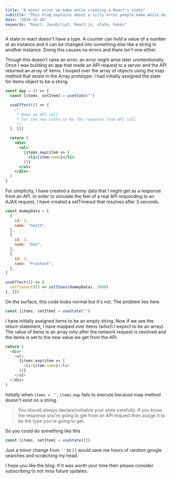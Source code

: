 ```yaml
---
title: "A minor error we make while creating a React's state"
subtitle: "This blog explains about a silly error people make while doing a project in React"
date: "2019-12-28"
keywords: "React, JavaScript, React.js, state, hooks"
---
```


A state in react doesn't have a type. A counter can hold a value of a number at an instance and it can be changed into something else like a string in another instance. Doing this causes no errors and there isn't one either.

Though this doesn't raise an error, an error might arise later unintentionally. Once I was building an app that made an API request to a server and the API returned an array of items. I looped over the array of objects using the map method that exists in the Array prototype. I had initially assigned the state for items object to be a string.

```jsx
const App = () => {
  const [items, setItem] = useState("")

  useEffect(() => {
    /*
     * Make an API call
     * Set the new state to be the response from API call
     */
  }, [])

  return (
    <div>
      <ul>
        {items.map(item => (
          <li>{item.name}</li>
        ))}
      </ul>
    </div>
  )
}
```

For simplicity, I have created a dummy data that I might get as a response from an API. In order to simulate the feel of a real API responding to an AJAX request, I have created a setTimeout that resolves after 3 seconds.

```jsx
const dummyData = [
  {
    id: 1,
    name: "Smith",
  },
  {
    id: 2,
    name: "Dan",
  },
  {
    id: 3,
    name: "Prashant",
  },
]

useEffect(() => {
  setTimeout(() => setItems(dummyData), 3000)
}, [])
```

On the surface, this code looks normal but it's not. The problem lies here

```js
const [items, setItem] = useState("")
```

I have initially assigned items to be an empty string. Now if we see the return statement, I have mapped over items (which I expect to be an array). The value of items is an array only after the network request is resolved and the items is set to the new value we get from the API.

```js
return (
  <div>
    <ul>
      {items.map(item => (
        <li>{item.name}</li>
      ))}
    </ul>
  </div>
)
```

Initially when `items = ''`, `items.map` fails to execute because map method doesn't exist on a string.

> You should always declare/initialize your state carefully. If you know the response you're going to get from an API request then assign it to be the type you're going to get.

So you could do something like this

```js
const [items, setItem] = useState([])
```

Just a minor change from `''` to `[]` would save me hours of random google searches and scratching my head.

I hope you like the blog. If it was worth your time then please consider subscribing to not miss future updates.

